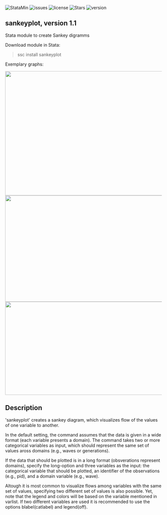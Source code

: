 ![StataMin](https://img.shields.io/badge/stata-2015-blue) ![issues](https://img.shields.io/github/issues/mhamjediers/sankeyplot) ![license](https://img.shields.io/github/license/mhamjediers/sankeyplot) ![Stars](https://img.shields.io/github/stars/mhamjediers/sankeyplot) ![version](https://img.shields.io/github/v/release/mhamjediers/sankeyplot) 

## sankeyplot, version 1.1

Stata module to create Sankey digramms

Download module in Stata:
> ssc install sankeyplot

Exemplary graphs:

<img src="https://user-images.githubusercontent.com/36712245/174764980-baf5a813-1e35-4eb6-8f36-668882c37869.png"  width="600" height="400" />
<img src="https://user-images.githubusercontent.com/36712245/174764999-9adb189d-e441-4534-afff-5df9d2a89d67.png"  width="600" height="342" />
<img src="https://user-images.githubusercontent.com/36712245/174765004-178544f0-e2d2-42b8-bfa1-a2fc6db6d395.png"  width="600" height="300" />

## Description
'sankeyplot' creates a sankey diagram, which visualizes flow of the values of one variable to another. 

In the default setting, the command assumes that the data is given in a wide format  (each variable presents a domain). The command takes two or more categorical variables as input, which should represent the same set of values aross domains (e.g., waves or generations).

If the data that should be plotted is in a long format (obsverations represent domains), specify the long-option and three variables as the input: the categorical variable that should be plotted, an identifier of the observations (e.g., pid), and a domain variable (e.g., wave).

Altough it is most common to visualize flows among variables with the same set of values, specifying two different set of values is also possible. Yet, note that the legend and colors will be based on the variable mentioned in varlist. If two different variables are used it is recommended to use the options blabel(catlabel) and legend(off).


